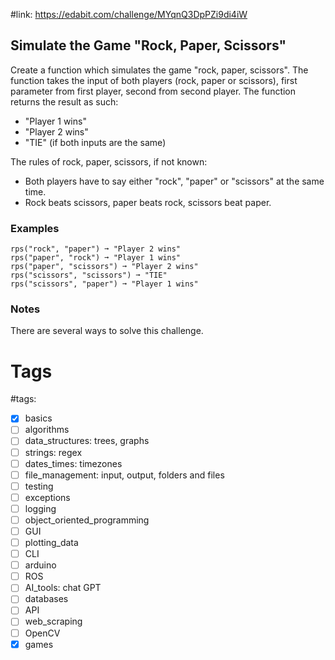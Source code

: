 #link: https://edabit.com/challenge/MYqnQ3DpPZi9di4iW

## Simulate the Game "Rock,  Paper,  Scissors"

Create a function which simulates the game "rock, paper, scissors". The  function takes the input of both players (rock, paper or scissors),  first parameter from first player, second from second player. The  function returns the result as such:

- "Player 1 wins"
- "Player 2 wins"
- "TIE" (if both inputs are the same)

The rules of rock, paper, scissors, if not known:

- Both players have to say either "rock", "paper" or "scissors" at the same time.
- Rock beats scissors, paper beats rock, scissors beat paper.

### Examples

```
rps("rock", "paper") ➞ "Player 2 wins"
rps("paper", "rock") ➞ "Player 1 wins"
rps("paper", "scissors") ➞ "Player 2 wins"
rps("scissors", "scissors") ➞ "TIE"
rps("scissors", "paper") ➞ "Player 1 wins"
```

### Notes

There are several ways to solve this challenge.

# Tags

#tags: 
- [x] basics
- [ ] algorithms
- [ ] data_structures: trees, graphs
- [ ] strings: regex
- [ ] dates_times: timezones
- [ ] file_management: input, output, folders and files
- [ ] testing
- [ ] exceptions
- [ ] logging
- [ ] object_oriented_programming
- [ ] GUI
- [ ] plotting_data
- [ ] CLI
- [ ] arduino
- [ ] ROS
- [ ] AI_tools: chat GPT
- [ ] databases
- [ ] API
- [ ] web_scraping
- [ ] OpenCV
- [x] games